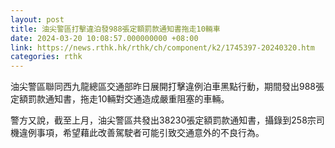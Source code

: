 ```yaml
---
layout: post
title: 油尖警區打擊違泊發988張定額罰款通知書拖走10輛車
date: 2024-03-20 10:08:57.000000000 +08:00
link: https://news.rthk.hk/rthk/ch/component/k2/1745397-20240320.htm
categories: rthk
---
```


油尖警區聯同西九龍總區交通部昨日展開打擊違例泊車黑點行動，期間發出988張定額罰款通知書，拖走10輛對交通造成嚴重阻塞的車輛。

警方又說，截至上月，油尖警區共發出38230張定額罰款通知書，攝錄到258宗司機違例事項，希望藉此改善駕駛者可能引致交通意外的不良行為。
